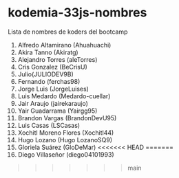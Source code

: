 # kodemia-33js-nombres
Lista de nombres de koders del bootcamp

1. Alfredo Altamirano (Ahuahuachi)
2. Akira Tanno (Akiratg)
3. Alejandro Torres (aleTorres)
4. Cris Gonzalez (BeCrisU)
5. Julio(JULIODEV9B)
6. Fernando (ferchas98)
7. Jorge Luis (JorgeLuises)
8. Luis Medardo (Medardo-cuellar)
9. Jair Araujo (jairekaraujo)
10. Yair Guadarrama (Yairgg95)
11. Brandon Vargas (BrandonDevU95)
12. Luis Casas (LSCasas)
13. Xochitl Moreno Flores (Xochitl44)
14. Hugo Lozano (Hugo LozanoSQ9)
15. Gloriela Suárez (GloDeMar)
<<<<<<< HEAD
=======
16. Diego Villaseñor (diego04101993)
>>>>>>> main
